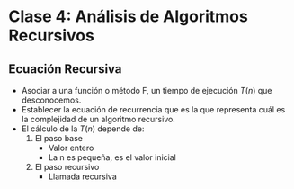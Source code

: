 # Clase 4: Análisis de Algoritmos Recursivos

## Ecuación Recursiva
- Asociar a una función o método F, un tiempo de ejecución $T(n)$ que desconocemos. 
- Establecer la ecuación de recurrencia que es la que representa cuál es la complejidad de un algoritmo recursivo. 
- El cálculo de la $T(n)$ depende de: 
  1. El paso base
       - Valor entero
       - La n es pequeña, es el valor inicial
  2. El paso recursivo
      - Llamada recursiva